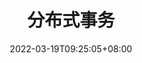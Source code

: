 ---
title: "分布式事务"
date: 2022-03-19T09:25:05+08:00
draft: true
isCJKLanguage: true
categories:
- 深入MySQL
tags:
- MySQL
---